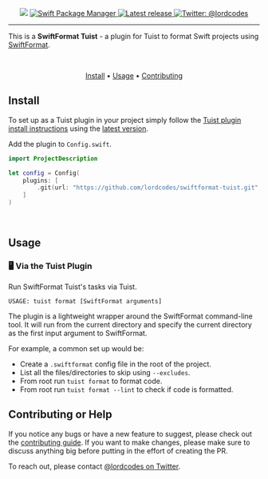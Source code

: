 <p align="center">
    <img src="https://img.shields.io/badge/Swift-5.6-orange.svg" />
    <a href="https://swift.org/package-manager">
        <img src="https://img.shields.io/badge/swiftpm-compatible-brightgreen.svg?style=flat" alt="Swift Package Manager" />
    </a>
     <a href="https://github.com/lordcodes/swiftformat-tuist/releases/latest">
         <img src="https://img.shields.io/github/release/lordcodes/swiftformat-tuist.svg?style=flat" alt="Latest release" />
     </a>
    <a href="https://twitter.com/lordcodes">
        <img src="https://img.shields.io/badge/twitter-@lordcodes-blue.svg?style=flat" alt="Twitter: @lordcodes" />
    </a>
</p>

---

This is a **SwiftFormat Tuist** - a plugin for Tuist to format Swift projects using [SwiftFormat](https://github.com/nicklockwood/SwiftFormat).

&nbsp;

<p align="center">
    <a href="#install">Install</a> • <a href="#usage">Usage</a> • <a href="#contributing-or-help">Contributing</a>
</p>

## Install

To set up as a Tuist plugin in your project simply follow the [Tuist plugin install instructions](https://docs.tuist.io/plugins/using-plugins/) using the [latest version](https://github.com/lordcodes/swiftformat-tuist/releases/latest).

Add the plugin to `Config.swift`.

```swift
import ProjectDescription

let config = Config(
    plugins: [
        .git(url: "https://github.com/lordcodes/swiftformat-tuist.git", tag: "[VERSION]")
    ]
)
```

&nbsp;

## Usage

### 🖥 Via the Tuist Plugin

Run SwiftFormat Tuist's tasks via Tuist.

```terminal
USAGE: tuist format [SwiftFormat arguments]
```

The plugin is a lightweight wrapper around the SwiftFormat command-line tool. It will run from the current directory and specify the current directory as the first input argument to SwiftFormat. 

For example, a common set up would be:

- Create a `.swiftformat` config file in the root of the project.
- List all the files/directories to skip using `--excludes`.
- From root run `tuist format` to format code.
- From root run `tuist format --lint` to check if code is formatted.

## Contributing or Help

If you notice any bugs or have a new feature to suggest, please check out the [contributing guide](https://github.com/lordcodes/swiftformat-tuist/blob/master/CONTRIBUTING.md). If you want to make changes, please make sure to discuss anything big before putting in the effort of creating the PR.

To reach out, please contact [@lordcodes on Twitter](https://twitter.com/lordcodes).
